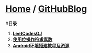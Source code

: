 [Home](http://bbxytl.github.io) / [**GitHubBlog**](https://github.com/bbxytl/bbxytl.github.com/tree/master/blog#home--githubblog)
=================

#**目录**
1. [**LeetCodesOJ**](https://github.com/bbxytl/LeetCodesOJ/blob/master/README.md#githubblog--leetcodesoj)
2. [**使用位操作符求素数**](https://github.com/bbxytl/Lean_Demos/tree/master/GetPrimes#githubblog) 
3. [**Android环境搭建教程及资源**](./pages/1_Android环境搭建教程及资源.md#githubblog--) 
